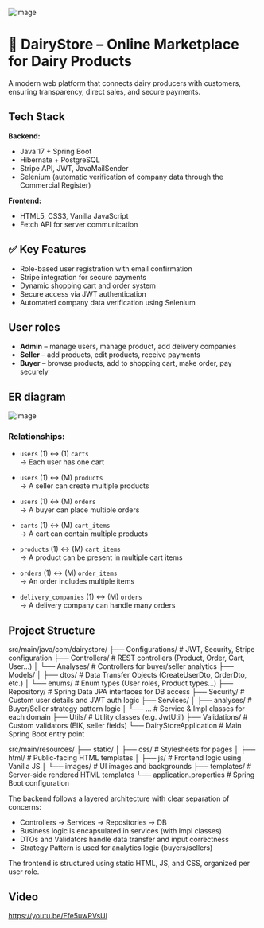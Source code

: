 ![image](https://github.com/user-attachments/assets/276dbefd-85e8-4bc4-900a-94d7fc47c85e)

# 🧀 DairyStore – Online Marketplace for Dairy Products

A modern web platform that connects dairy producers with customers, ensuring transparency, direct sales, and secure payments.

## Tech Stack

**Backend:**
- Java 17 + Spring Boot
- Hibernate + PostgreSQL
- Stripe API, JWT, JavaMailSender
- Selenium (automatic verification of company data through the Commercial Register)

**Frontend:**
- HTML5, CSS3, Vanilla JavaScript
- Fetch API for server communication

## ✅ Key Features

- Role-based user registration with email confirmation  
- Stripe integration for secure payments  
- Dynamic shopping cart and order system  
- Secure access via JWT authentication  
- Automated company data verification using Selenium

## User roles

- **Admin** – manage users, manage product, add delivery companies
- **Seller** – add products, edit products, receive payments
- **Buyer** – browse products, add to shopping cart, make order, pay securely

## ER diagram

![image](https://github.com/user-attachments/assets/b040c364-6d2c-479e-9b80-b1f141463cbe)

### Relationships:

- `users` (1) ↔ (1) `carts`  
  → Each user has one cart

- `users` (1) ↔ (M) `products`  
  → A seller can create multiple products

- `users` (1) ↔ (M) `orders`  
  → A buyer can place multiple orders

- `carts` (1) ↔ (M) `cart_items`  
  → A cart can contain multiple products

- `products` (1) ↔ (M) `cart_items`  
  → A product can be present in multiple cart items

- `orders` (1) ↔ (M) `order_items`  
  → An order includes multiple items

- `delivery_companies` (1) ↔ (M) `orders`  
  → A delivery company can handle many orders


## Project Structure

src/main/java/com/dairystore/
├── Configurations/ # JWT, Security, Stripe configuration
├── Controllers/ # REST controllers (Product, Order, Cart, User...)
│ └── Analyses/ # Controllers for buyer/seller analytics
├── Models/
│ ├── dtos/ # Data Transfer Objects (CreateUserDto, OrderDto, etc.)
│ └── enums/ # Enum types (User roles, Product types...)
├── Repository/ # Spring Data JPA interfaces for DB access
├── Security/ # Custom user details and JWT auth logic
├── Services/
│ ├── analyses/ # Buyer/Seller strategy pattern logic
│ └── ... # Service & Impl classes for each domain
├── Utils/ # Utility classes (e.g. JwtUtil)
├── Validations/ # Custom validators (EIK, seller fields)
└── DairyStoreApplication # Main Spring Boot entry point

src/main/resources/
├── static/
│ ├── css/ # Stylesheets for pages
│ ├── html/ # Public-facing HTML templates
│ ├── js/ # Frontend logic using Vanilla JS
│ └── images/ # UI images and backgrounds
├── templates/ # Server-side rendered HTML templates
└── application.properties # Spring Boot configuration

The backend follows a layered architecture with clear separation of concerns:
- Controllers → Services → Repositories → DB
- Business logic is encapsulated in services (with Impl classes)
- DTOs and Validators handle data transfer and input correctness
- Strategy Pattern is used for analytics logic (buyers/sellers)

The frontend is structured using static HTML, JS, and CSS, organized per user role.


## Video
https://youtu.be/Ffe5uwPVsUI
